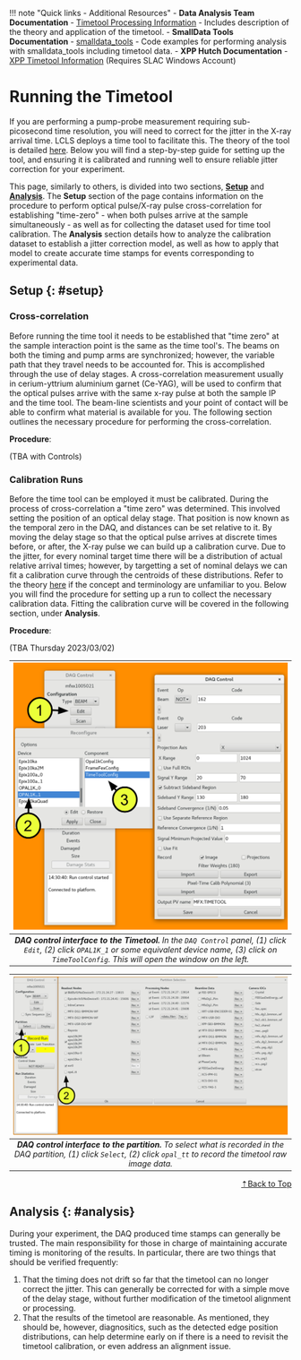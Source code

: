 !!! note "Quick links - Additional Resources"
    - **Data Analysis Team Documentation** - [Timetool Processing Information][1] - Includes description of the theory and application of the timetool.
    - **SmallData Tools Documentation** - [smalldata_tools][2] - Code examples for performing analysis with smalldata_tools including timetool data.
    - **XPP Hutch Documentation** - [XPP Timetool Information][3] (Requires SLAC Windows Account)

# Running the Timetool
If you are performing a pump-probe measurement requiring sub-picosecond time resolution, you will need to correct for the jitter in the X-ray arrival time. LCLS deploys a time tool to facilitate this. The theory of the tool is detailed [here](/before/timetool). Below you will find a step-by-step guide for setting up the tool, and ensuring it is calibrated and running well to ensure reliable jitter correction for your experiment.

This page, similarly to others, is divided into two sections, [**Setup**](#setup) and [**Analysis**](#analysis). The **Setup** section of the page contains information on the procedure to perform optical pulse/X-ray pulse cross-correlation for establishing "time-zero" - when both pulses arrive at the sample simultaneously - as well as for collecting the dataset used for time tool calibration. The **Analysis** section details how to analyze the calibration dataset to establish a jitter correction model, as well as how to apply that model to create accurate time stamps for events corresponding to experimental data.

##  Setup {: #setup}

### Cross-correlation
Before running the time tool it needs to be established that "time zero" at the sample interaction point is the same as the time tool's. The beams on both the timing and pump arms are synchronized; however, the variable path that they travel needs to be accounted for. This is accomplished through the use of delay stages. A cross-correlation measurement usually in cerium-yttrium aluminium garnet (Ce-YAG), will be used to confirm that the optical pulses arrive with the same x-ray pulse at both the sample IP and the time tool. The beam-line scientists and your point of contact will be able to confirm what material is available for you. The following section outlines the necessary procedure for performing the cross-correlation.

**Procedure**:

(TBA with Controls)

### Calibration Runs
Before the time tool can be employed it must be calibrated. During the process of cross-correlation a "time zero" was determined. This involved setting the position of an optical delay stage. That position is now known as the temporal zero in the DAQ, and distances can be set relative to it. By moving the delay stage so that the optical pulse arrives at discrete times before, or after, the X-ray pulse we can build up a calibration curve. Due to the jitter, for every nominal target time there will be a distribution of actual relative arrival times; however, by targetting a set of nominal delays we can fit a calibration curve through the centroids of these distributions. Refer to the theory [here](/before/timetool) if the concept and terminology are unfamiliar to you. Below you will find the procedure for setting up a run to collect the necessary calibration data. Fitting the calibration curve will be covered in the following section, under **Analysis**.

**Procedure**:

(TBA Thursday 2023/03/02)

| ![Timetool - DAQ control interface](images/DAQ_control_TT.png) | 
|:--:| 
| *__DAQ control interface to the Timetool.__ In the `DAQ Control` panel, (1) click `Edit`, (2) click `OPAL1K_1` or some equivalent device name, (3) click on `TimeToolConfig`. This will open the window on the left.* |

| ![Timetool - DAQ partition interface](images/DAQ_select_TT.png) | 
|:--:| 
| *__DAQ control interface to the partition.__ To select what is recorded in the DAQ partition, (1) click `Select`, (2) click `opal_tt` to record the timetool raw image data.* |

[<p align="right">&#8673;Back to Top</p>](#)

## Analysis {: #analysis}

During your experiment, the DAQ produced time stamps can generally be trusted. The main responsibility for those in charge of maintaining accurate timing is monitoring of the results. In particular, there are two things that should be verified frequently:

1. That the timing does not drift so far that the timetool can no longer correct the jitter. This can generally be corrected for with a simple move of the delay stage, without further modification of the timetool alignment or processing.
2. That the results of the timetool are reasonable. As mentioned, they should be, however, diagnositics, such as the detected edge position distributions, can help determine early on if there is a need to revisit the timetool calibration, or even address an alignment issue.

[1]: https://confluence.slac.stanford.edu/display/PSDM/TimeTool
[2]: https://confluence.slac.stanford.edu/display/PSDM/smalldata_tools%3A+Analysis+tools+for+aligned+data
[3]: https://confluence.slac.stanford.edu/pages/viewpage.action?spaceKey=XPP&title=2.6+Time+Tool
